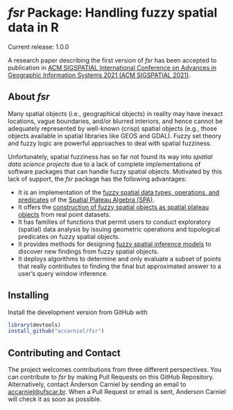 # _fsr_ Package: Handling fuzzy spatial data in R

Current release: 1.0.0

A research paper describing the first version of _fsr_ has been accepted to publication in [ACM SIGSPATIAL International Conference on Advances in Geographic Information Systems 2021 (ACM SIGSPATIAL 2021)](https://sigspatial2021.sigspatial.org/accepted-papers/).

## About _fsr_

Many spatial objects (i.e., geographical objects) in reality may have inexact locations, vague boundaries, and/or blurred interiors, and hence cannot be adequately represented by well-known (crisp) spatial objects (e.g., those objects available in spatial libraries like GEOS and GDAL). Fuzzy set theory and fuzzy logic are powerful approaches to deal with spatial fuzziness.

Unfortunately, spatial fuzziness has so far not found its way into *spatial data science projects* due to a lack of complete implementations of software packages that can handle fuzzy spatial objects. Motivated by this lack of support, the _fsr_ package has the following advantages:

- It is an implementation of the [fuzzy spatial data types, operations, and predicates](https://ieeexplore.ieee.org/document/7737976) of the [Spatial Plateau Algebra (SPA)](https://ieeexplore.ieee.org/document/8491565).
- It offers the [construction of fuzzy spatial objects as spatial plateau objects](https://ieeexplore.ieee.org/document/8858878) from real point datasets.
- It has families of functions that permit users to conduct exploratory (spatial) data analysis by issuing geometric operations and topological predicates on fuzzy spatial objects.
- It provides methods for designing [fuzzy spatial inference models](https://ieeexplore.ieee.org/document/8015707) to discover new findings from fuzzy spatial objects.
- It deploys algorithms to determine and only evaluate a subset of points that really contributes to finding the final but approximated answer to a user’s query window inference.

## Installing

Install the development version from GitHub with

```r
library(devtools)
install_github("accarniel/fsr")
```

## Contributing and Contact

The project welcomes contributions from three different perspectives. You can contribute to _fsr_ by making Pull Requests on this GitHub Repository. Alternatively, contact Anderson Carniel by sending an email to accarniel@ufscar.br. When a Pull Request or email is sent, Anderson Carniel will check it as soon as possible.
